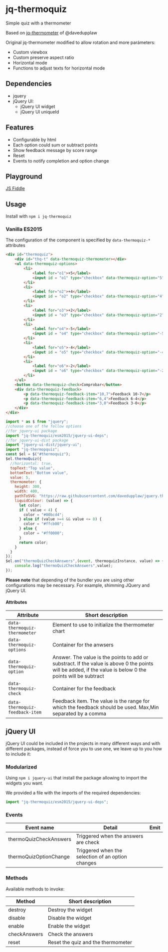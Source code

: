 # jq-thermoquiz

Simple quiz with a thermometer

Based on [jq-thermometer](https://github.com/davedupplaw/jquery.thermometer) of @davedupplaw

Original jq-thermometer modified to allow rotation and more parámeters:

- Custom viewbox
- Custom preserve aspect ratio
- Horizontal mode
- Functions to adjust texts for horizontal mode

## Dependencies

- jquery
- jQuery UI:
    - jQuery UI widget
    - jQuery UI uniqueId

## Features

- Configurable by html
- Each option could sum or subtract points
- Show feedback message by score range
- Reset
- Events to notify completion and option change

## Playground
[JS Fiddle](https://jsfiddle.net/Haztivity/2vh47cwx/11/)

## Usage

Install with `npm i jq-thermoquiz`

### Vanilla ES2015

The configuration of the component is specified by `data-thermoquiz-*` attributes
```html
<div id="thermoquiz">
    <div id="thq-t" data-thermoquiz-thermometer></div>
    <ul data-thermoquiz-options>
        <li>
            <label for="o1">+5</label>
            <input id = "o1" type="checkbox" data-thermoquiz-option="5"/>
        </li>
        <li>
            <label for="o2">+4</label>
            <input id = "o2" type="checkbox" data-thermoquiz-option="4"/>
        </li>
        <li>
            <label for="o3">+2</label>
            <input id = "o3" type="checkbox" data-thermoquiz-option="2"/>
        </li>
        <li>
            <label for="o4">-5</label>
            <input id = "o4" type="checkbox" data-thermoquiz-option="-5"/>
        </li>
        <li>
            <label for="o5">-4</label>
            <input id = "o5" type="checkbox" data-thermoquiz-option="-4"/>
        </li>
        <li>
            <label for="o6">-2</label>
            <input id = "o6" type="checkbox" data-thermoquiz-option="-2"/>
        </li>
    </ul>
    <button data-thermoquiz-check>Comprobar</button>
    <div data-thermoquiz-feedback>
        <p data-thermoquiz-feedback-item="10,7">Feedback 10-7</p>
        <p data-thermoquiz-feedback-item="6,4">Feedback 6-4</p>
        <p data-thermoquiz-feedback-item="3,0">Feedback 3-0</p>
    </div>
</div>
```

```javascript
import * as $ from "jquery";
//choose one of the follow options
//for jquery-ui package
import "jq-thermoquiz/esm2015/jquery-ui-deps";
//for jquery-ui-dist package
import "jquery-ui-dist/jquery-ui";
import "jq-thermopquiz";
const $el = $("#thermoquiz");
$el.thermoQuiz({
  //horizontal: true,
  topText:"Top value",
  bottomText:"Bottom value",
  value: 5,
  thermometer: {
    height: 300,
    width: 400,
    pathToSVG: "https://raw.githubusercontent.com/davedupplaw/jquery.thermometer/94b07aa6dbbe71b293a66b999bdb5abf1b078565/svg/thermo-bottom.svg",
    liquidColour: (value) => {
      let color;
      if ( value < 4) {
        color = "#00bcd4";
      } else if (value >=4 && value <= 8) {
        color = "#ffcb00";
      } else {
        color = "#ff0000";
      }
      return color;
    }
  }
});
$el.on("thermoQuizCheckAnswers",(event, thermoquizInstance, value) => {
    console.log("thermoQuizCheckAnswers",value);
});
```

**Please note** that depending of the bundler you are using other configurations may be necessary. For example, shimming JQuery and jQuery UI.

#### Attributes

| Attribute        | Short description       |
| ------------- | ----------------------- |
| `data-thermoquiz-thermometer`       | Element to use to initialize  the thermometer chart      |
| `data-thermoquiz-options`       | Container for the anwsers     |
| `data-thermoquiz-option`        | Answer. The value is the points to add or substract. If the value is above 0 the points will be added, if the value is below 0 the points will be subtract       |
| `data-thermoquiz-check`  | Container for the feedback     |
| `data-thermoquiz-feedback-item`         | Feedback item. The value is the range for which the feedback should be used. Max,Min separated by a comma |



## jQuery UI
jQuery UI could be included in the projects in many different ways and with different packages, instead
of force you to use one, we leave up to you how to include it:

### Modularized
Using `npm i jquery-ui` that install the package allowing to import the widgets you want.

We provided a file with the imports of the required dependencies:
```typescript
import "jq-thermoquiz/esm2015/jquery-ui-deps";
```

### Events

| Event name    | Detail           | Emit  |
| ------------- | ---------------- | ----- |
| thermoQuizCheckAnswers | Triggered when the answers are check |  |
| thermoQuizOptionChange | Triggered when the selection of an option changes |  |

### Methods
Available methods to invoke:

| Method        | Short description       |
| ------------- | ----------------------- |
| destroy       | Destroy the widget      |
| disable       | Disable the widget      |
| enable        | Enable the widget       |
| checkAnswers  | Check the answers       |
| reset         | Reset the quiz and the thermometer |
